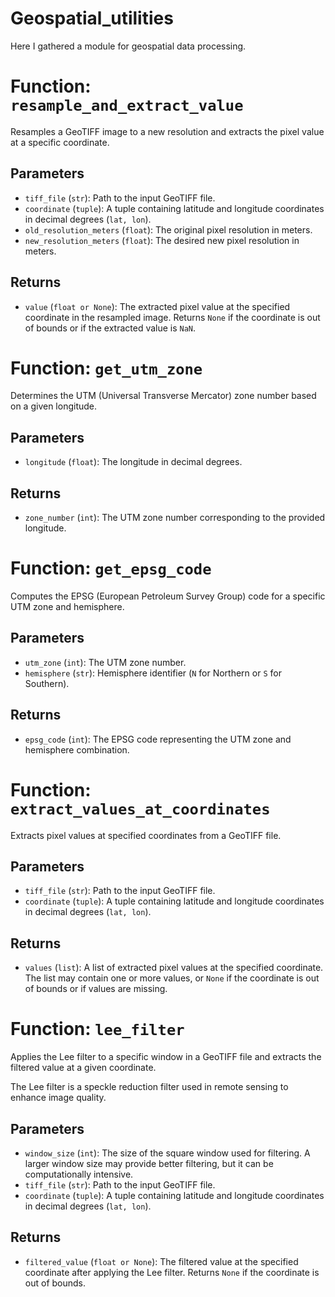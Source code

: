 # Geospatial_utilities
Here I gathered a module for geospatial data processing.

# Function: `resample_and_extract_value`

Resamples a GeoTIFF image to a new resolution and extracts the pixel value at a specific coordinate.

## Parameters

- `tiff_file` (`str`): Path to the input GeoTIFF file.
- `coordinate` (`tuple`): A tuple containing latitude and longitude coordinates in decimal degrees (`lat, lon`).
- `old_resolution_meters` (`float`): The original pixel resolution in meters.
- `new_resolution_meters` (`float`): The desired new pixel resolution in meters.

## Returns

- `value` (`float or None`): The extracted pixel value at the specified coordinate in the resampled image. Returns `None` if the coordinate is out of bounds or if the extracted value is `NaN`.

# Function: `get_utm_zone`

Determines the UTM (Universal Transverse Mercator) zone number based on a given longitude.

## Parameters

- `longitude` (`float`): The longitude in decimal degrees.

## Returns

- `zone_number` (`int`): The UTM zone number corresponding to the provided longitude.

# Function: `get_epsg_code`

Computes the EPSG (European Petroleum Survey Group) code for a specific UTM zone and hemisphere.

## Parameters

- `utm_zone` (`int`): The UTM zone number.
- `hemisphere` (`str`): Hemisphere identifier (`N` for Northern or `S` for Southern).

## Returns

- `epsg_code` (`int`): The EPSG code representing the UTM zone and hemisphere combination.

# Function: `extract_values_at_coordinates`

Extracts pixel values at specified coordinates from a GeoTIFF file.

## Parameters

- `tiff_file` (`str`): Path to the input GeoTIFF file.
- `coordinate` (`tuple`): A tuple containing latitude and longitude coordinates in decimal degrees (`lat, lon`).

## Returns

- `values` (`list`): A list of extracted pixel values at the specified coordinate. The list may contain one or more values, or `None` if the coordinate is out of bounds or if values are missing.

# Function: `lee_filter`

Applies the Lee filter to a specific window in a GeoTIFF file and extracts the filtered value at a given coordinate.

The Lee filter is a speckle reduction filter used in remote sensing to enhance image quality.

## Parameters

- `window_size` (`int`): The size of the square window used for filtering. A larger window size may provide better filtering, but it can be computationally intensive.
- `tiff_file` (`str`): Path to the input GeoTIFF file.
- `coordinate` (`tuple`): A tuple containing latitude and longitude coordinates in decimal degrees (`lat, lon`).

## Returns

- `filtered_value` (`float or None`): The filtered value at the specified coordinate after applying the Lee filter. Returns `None` if the coordinate is out of bounds.

